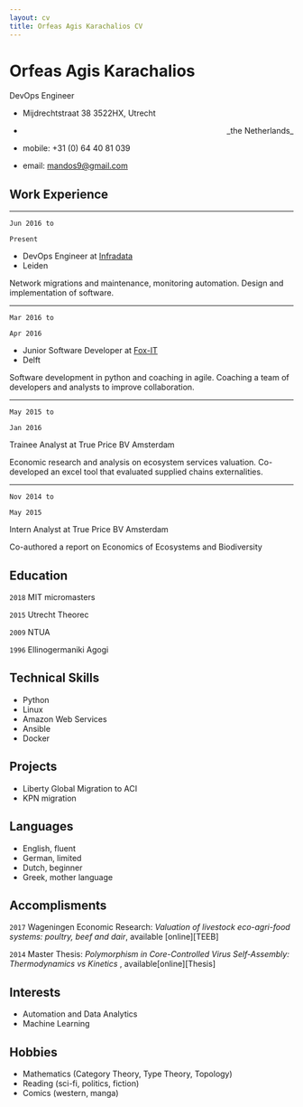 ```yaml
---
layout: cv
title: Orfeas Agis Karachalios CV
---
```

# Orfeas Agis Karachalios
DevOps Engineer

- Mijdrechtstraat 38 3522HX, Utrecht
- <div style="text-align: right"> _the Netherlands_ </div>

- mobile: +31 (0) 64 40 81 039
- email: mandos9@gmail.com

## Work Experience
---
`Jun 2016 to`

`Present`

- DevOps Engineer at [Infradata](infradata.nl)
- Leiden

Network migrations and maintenance, monitoring automation. Design and implementation of software.

---
`Mar 2016 to`

`Apr 2016`

- Junior Software Developer at [Fox-IT](fox-it.com/nl)
- Delft

Software development in python and coaching in agile.
Coaching a team of developers and analysts to improve collaboration.

---
`May 2015 to`

`Jan 2016`

Trainee Analyst at True Price BV
Amsterdam

Economic research and analysis on ecosystem services valuation.
Co-developed an excel tool that evaluated supplied chains externalities.

---
`Nov 2014 to` 

`May 2015`

Intern Analyst at True Price BV
Amsterdam

Co-authored a report on Economics of Ecosystems and Biodiversity

## Education

`2018` MIT micromasters

`2015` Utrecht Theorec

`2009` NTUA

`1996` Ellinogermaniki Agogi

## Technical Skills

- Python
- Linux
- Amazon Web Services
- Ansible
- Docker

## Projects

- Liberty Global Migration to ACI
- KPN migration

## Languages

- English, fluent
- German, limited
- Dutch, beginner
- Greek, mother language

## Accomplisments

`2017` Wageningen Economic Research: _Valuation of livestock eco-agri-food systems: poultry, beef and dair_, available [online][TEEB]

`2014` Master Thesis: _Polymorphism in Core-Controlled Virus Self-Assembly: Thermodynamics vs Kinetics_ , available[online][Thesis]



## Interests
- Automation and Data Analytics
- Machine Learning

## Hobbies
- Mathematics (Category Theory, Type Theory, Topology)
- Reading (sci-fi, politics, fiction)
- Comics (western, manga)

<!-- ### Footer

[TEEB]: https://trueprice.org/wp-content/uploads/2017/08/TEEB_Valuation-of-livestock-eco-agri-food-systems_final_June2017.pdf
[Thesis]: https://dspace.library.uu.nl/handle/1874/297082
Last updated: November 2018 -->


